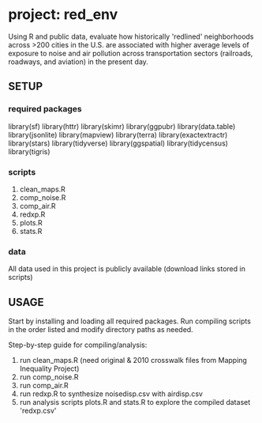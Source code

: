 # project: red_env
Using R and public data, evaluate how historically 'redlined' neighborhoods across >200 cities in the U.S. are associated with higher average levels of exposure to noise and air pollution across transportation sectors (railroads, roadways, and aviation) in the present day.

## SETUP

### required packages
library(sf)
library(httr)
library(skimr)
library(ggpubr)
library(data.table)
library(jsonlite)
library(mapview)
library(terra)
library(exactextractr)
library(stars)
library(tidyverse)
library(ggspatial)
library(tidycensus)
library(tigris)

### scripts
1. clean_maps.R
2. comp_noise.R
3. comp_air.R
4. redxp.R
5. plots.R
6. stats.R

### data

All data used in this project is publicly available (download links stored in scripts)

## USAGE

Start by installing and loading all required packages. Run compiling scripts in the order listed and modify directory paths as needed.

Step-by-step guide for compiling/analysis:
1.  run clean_maps.R (need original & 2010 crosswalk files from Mapping Inequality Project)
2.  run comp_noise.R
3.  run comp_air.R
4.  run redxp.R to synthesize noisedisp.csv with airdisp.csv
5.  run analysis scripts plots.R and stats.R to explore the compiled dataset 'redxp.csv'
















